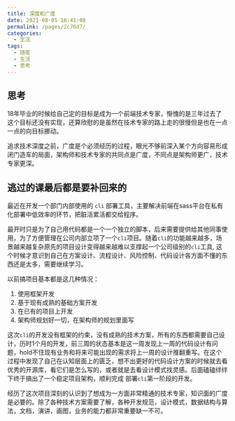 ```yaml
---
title: 深度和广度
date: 2021-08-05 16:41:08
permalink: /pages/2c76d7/
categories:
  - 生活
tags:
  - 随笔
  - 生活
  - 思考
---
```


## 思考
18年毕业的时候给自己定的目标是成为一个前端技术专家，惭愧的是三年过去了这个目标还没有实现，还算欣慰的是虽然在技术专家的路上走的很慢但是也在一点一点的向目标挪动。

追求技术深度之前，广度是个必须经历的过程，眼光不够前深入某个方向容易形成闭门造车的局面，架构师和技术专家的共同点是广度，不同点是架构师更广，技术专家更深。

## 逃过的课最后都是要补回来的

最近在开发一个部门内部使用的 `cli` 部署工具，主要解决前端在sass平台在私有化部署中低效率的环节，把脏活累活都交给程序。

最开时只是为了自己用代码都是一个一个独立的脚本，后来需要提供给其他同事使用，为了方便管理在公司内部立项了一个`cli`项目。随着`cli`的功能越来越多，场景越来越复杂原先的项目设计变得越来越难以支撑起一个公司级别的`cli`工具, 这个时候才意识到自己在方案设计、流程设计、风险控制、代码设计各方面不懂的东西还是太多，需要继续学习。

以前搞项目基本都是这几种情况：
  1. 使用框架开发
  2. 基于现有成熟的基础方案开发
  3. 在已有的项目上开发
  4. 架构师规划好一切，在架构师的规划里面写

这次`cli`的开发没有框架的约束，没有成熟的技术方案，所有的东西都需要自己设计，历时1个月的开发，前三周的状态基本是这一周发现上一周的代码设计有问题，hold不住现有业务和将来可能出现的需求将上一周的设计推翻重写。在这个过程中发现了自己在认知层面上的匮乏，想不出更好的代码设计方案的时候就去看优秀的开源库，看它们是怎么写的，或者就是去看设计模式找灵感。后面磕磕绊绊下终于搞出了一个稳定项目架构，顺利完成 部署`cli`第一阶段的开发。

经历了这次项目深刻的认识到了想成为一方面非常精通的技术专家，知识面的广度是必要的。除了各种技术方案需要了解，各种开发规范，设计模式，数据结构与算法，文档，演讲，画图，业务的能力都非常重要缺一不可。
